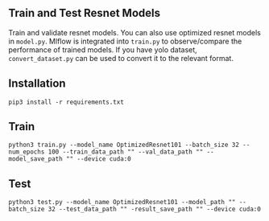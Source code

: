 Train and Test Resnet Models
-----------------------------
Train and validate resnet models. You can also use optimized resnet models in ```model.py```.
Mlflow is integrated into ```train.py``` to observe/compare the performance of trained models.
If you have yolo dataset, ```convert_dataset.py``` can be used to convert it to the relevant format. 


Installation
-----
```
pip3 install -r requirements.txt
```

Train
-----
```
python3 train.py --model_name OptimizedResnet101 --batch_size 32 --num_epochs 100 --train_data_path "" --val_data_path "" --model_save_path "" --device cuda:0
```

Test
-----
```
python3 test.py --model_name OptimizedResnet101 --model_path "" --batch_size 32 --test_data_path "" -result_save_path "" --device cuda:0
```
